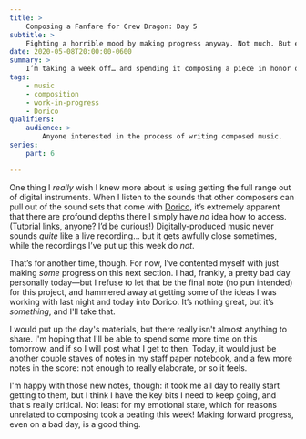 ```yaml
---
title: >
    Composing a Fanfare for Crew Dragon: Day 5
subtitle: >
    Fighting a horrible mood by making progress anyway. Not much. But enough.
date: 2020-05-08T20:00:00-0600 
summary: >
    I’m taking a week off… and spending it composing a piece in honor of the upcoming SpaceX crewed test flight—a historic moment. Today, I was borderline depressed, and I barely made progress. But make progress I did.
tags:
    - music
    - composition
    - work-in-progress
    - Dorico
qualifiers:
    audience: >
        Anyone interested in the process of writing composed music.
series:
    part: 6

---
```


One thing I *really* wish I knew more about is using getting the full range out of digital instruments. When I listen to the sounds that other composers can pull out of the sound sets that come with [Dorico], it’s extremely apparent that there are profound depths there I simply have *no* idea how to access. (Tutorial links, anyone? I’d be curious!) Digitally-produced music never sounds *quite* like a live recording… but it gets awfully close sometimes, while the recordings I’ve put up this week do *not*.

[Dorico]: https://new.steinberg.net/dorico/

That’s for another time, though. For now, I’ve contented myself with just making *some* progress on this next section. I had, frankly, a pretty bad day personally today—but I refuse to let that be the final note (no pun intended) for this project, and hammered away at getting some of the ideas I was working with last night and today into Dorico. It’s nothing great, but it’s *something*, and I'll take that.

I would put up the day's materials, but there really isn't almost anything to share. I'm hoping that I'll be able to spend some more time on this tomorrow, and if so I will post what I get to then. Today, it would just be another couple staves of notes in my staff paper notebook, and a few more notes in the score: not enough to really elaborate, or so it feels.

I'm happy with those new notes, though: it took me all day to really start getting to them, but I think I have the key bits I need to keep going, and that's really critical. Not least for my emotional state, which for reasons unrelated to composing took a beating this week! Making forward progress, even on a bad day, is a good thing. 
